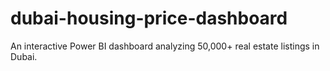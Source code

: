 # dubai-housing-price-dashboard
An interactive Power BI dashboard analyzing 50,000+ real estate listings in Dubai.
